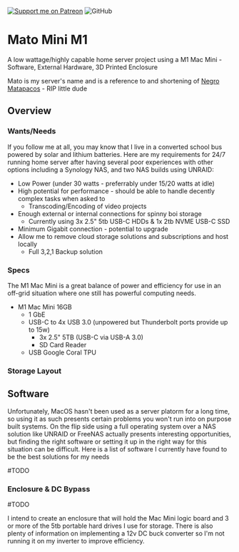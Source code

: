 [![Support me on Patreon](https://img.shields.io/endpoint.svg?url=https%3A%2F%2Fshieldsio-patreon.vercel.app%2Fapi%3Fusername%3Dclomads%26type%3Dpatrons&style=flat-square)](https://patreon.com/clomads)
![GitHub](https://img.shields.io/github/license/clomads/Mato-Mini-M1?style=flat-square)


# Mato Mini M1
A low wattage/highly capable home server project using a M1 Mac Mini - Software, External Hardware, 3D Printed Enclosure

Mato is my server's name and is a reference to and shortening of [Negro Matapacos](https://www.google.com/search?q=Negro+Matapacos) - RIP little dude

## Overview

### Wants/Needs
If you follow me at all, you may know that I live in a converted school bus powered by solar and lithium batteries. Here are my requirements for 24/7 running home server after having several poor experiences with other options including a Synology NAS, and two NAS builds using UNRAID:


- Low Power (under 30 watts - preferrably under 15/20 watts at idle)
- High potential for performance - should be able to handle decently complex tasks when asked to
  - Transcoding/Encoding of video projects
- Enough external or internal connections for spinny boi storage
  - Currently using 3x 2.5" 5tb USB-C HDDs & 1x 2tb NVME USB-C SSD
- Minimum Gigabit connection - potential to upgrade
- Allow me to remove cloud storage solutions and subscriptions and host locally
  - Full 3,2,1 Backup solution


### Specs

The M1 Mac Mini is a great balance of power and efficiency for use in an off-grid situation where one still has powerful computing needs. 

- M1 Mac Mini 16GB 
  - 1 GbE
  - USB-C to 4x USB 3.0 (unpowered but Thunderbolt ports provide up to 15w)
    - 3x 2.5" 5TB (USB-C via USB-A 3.0)
    - SD Card Reader
  - USB Google Coral TPU
 
### Storage Layout

  
  
## Software

Unfortunately, MacOS hasn't been used as a server platorm for a long time, so using it as such presents certain problems you won't run into on purpose built systems. On the flip side using a full operating system over a NAS solution like UNRAID or FreeNAS actually presents interesting opportunities, but finding the right software or setting it up in the right way for this situation can be difficult. Here is a list of software I currently have found to be the best solutions for my needs

#TODO

### Enclosure & DC Bypass

#TODO

I intend to create an enclosure that will hold the Mac Mini logic board and 3 or more of the 5tb portable hard drives I use for storage. There is also plenty of information on implementing a 12v DC buck converter so I'm not running it on my inverter to improve efficiency.


<!-- 
![forthebadge](https://forthebadge.com/images/badges/cc-by.svg) -->
